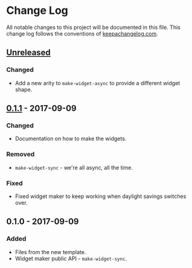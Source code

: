 # Change Log
All notable changes to this project will be documented in this file. This change log follows the conventions of [keepachangelog.com](http://keepachangelog.com/).

## [Unreleased]
### Changed
- Add a new arity to `make-widget-async` to provide a different widget shape.

## [0.1.1] - 2017-09-09
### Changed
- Documentation on how to make the widgets.

### Removed
- `make-widget-sync` - we're all async, all the time.

### Fixed
- Fixed widget maker to keep working when daylight savings switches over.

## 0.1.0 - 2017-09-09
### Added
- Files from the new template.
- Widget maker public API - `make-widget-sync`.

[Unreleased]: https://github.com/your-name/minesweeper/compare/0.1.1...HEAD
[0.1.1]: https://github.com/your-name/minesweeper/compare/0.1.0...0.1.1
